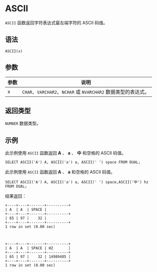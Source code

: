 ASCII 
==========================



`ASCII` 函数返回字符表达式最左端字符的 ASCII 码值。

语法 
--------------

    ASCII(x)



参数 
--------------



| 参数 |                        说明                         |
|----|---------------------------------------------------|
| x  | `CHAR`、`VARCHAR2`、`NCHAR` 或 `NVARCHAR2` 数据类型的表达式。 |





返回类型 
----------------

`NUMBER` 数据类型。

示例 
--------------

此示例使用 `ASCII` 函数返回 **A** 、 **a** 、 **中** 和空格的 ASCII 码值。

    SELECT ASCII('A') A, ASCII('a') a, ASCII(' ') space FROM DUAL;



此示例使用 `ASCII` 函数返回 **A** 、 **a** 和空格的 ASCII 码值。

    SELECT ASCII('A') A, ASCII('a') a, ASCII(' ') space,ASCII('中') hz FROM DUAL;



结果返回：

    +----+----+-------+----------+
    | A  | A  | SPACE | 
    +----+----+-------+----------+
    | 65 | 97 |    32 | 
    +----+----+-------+----------+
    1 row in set (0.00 sec)



    +----+----+-------+----------+
    | A  | A  | SPACE | HZ       |
    +----+----+-------+----------+
    | 65 | 97 |    32 | 14989485 |
    +----+----+-------+----------+
    1 row in set (0.00 sec)


